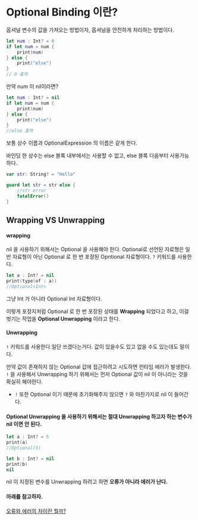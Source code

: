 # Optional Binding 이란?

옵셔널 변수의 값을 가져오는 방법이자, 옵셔널을 안전하게 처리하는 방법이다.

```swift
let num : Int? = 0
if let num = num {
    print(num)
} else {
    print("else")
}
// 0 출력
```

만약 num 이 nil이라면?
```swift
let num : Int? = nil
if let num = num {
    print(num)
} else {
    print("else")
}
//else 출력
```

보통 상수 이름과 OptionalExpression 의 이름은 같게 한다.

바인딩 한 상수는 else 블록 내부에서는 사용할 수 없고, else 블록 다음부터 사용가능하다.

```swift
var str: String? = "Hello"

guard let str = str else {
    //str error
    fatalError()
}
```

## Wrapping VS Unwrapping


#### wrapping
nil 을 사용하기 위해서는 Optional 을 사용해야 한다.
Optional로 선언된 자료형은 일반 자료형이 아닌 Optional 로 한 번 포장된 Opntional 자료형이다.
```?``` 키워드를 사용한다.

```swift
let a : Int? = nil
print(type(of : a))
//Optional<Int>
```

그냥 Int 가 아니라 Optional Int 자료형이다.

이렇게 포장지처럼 Optional 로 한 번 포장된 상태를 <b>Wrapping</b> 되었다고 하고, 이걸 벗기는 작업을 <b>Optional Unwrapping</b> 이라고 한다.


#### Unwrapping
```!``` 키워드를 사용한다.일단 쓰겠다는거다. 값이 있을수도 있고 없을 수도 있는데도 말이다.

만약 값이 존재하지 않는 Optional 값에 접근하려고 시도하면 런타임 에러가 발생한다. ```!``` 을 사용해서 Unwrapping 하기 위해서는 먼저 Optional 값이 nil 이 아니라는 것을 확실히 해야한다.

- ```!``` 또한 Optional 이기 때문에 초기화해주지 않으면 ```?``` 와 마찬가지로 nil 이 들어간다.




#### Optional Unwrapping 을 사용하기 위해서는 절대 Unwrapping 하고자 하는 변수가 nil 이면 안 된다.
```swift
let a : Int? = 5
print(a)
//Optional(5)

let b : Int? = nil
print(b)
nil

```

nil 이 지정된 변수를 Unwrapping 하려고 하면 <b>오류가 아니라 에러가 난다.</b>



#### 아래를 참고하자.   

[오류와 에러의 차이란 뭘까?](https://github.com/Mindohyeon/TIL/blob/main/Study/Simple/Error.md)